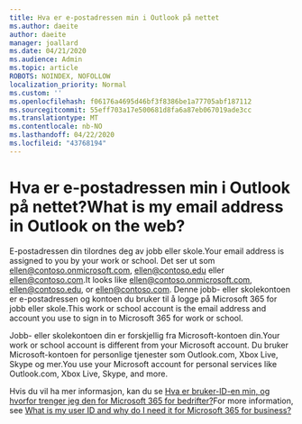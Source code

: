 ```yaml
---
title: Hva er e-postadressen min i Outlook på nettet
ms.author: daeite
author: daeite
manager: joallard
ms.date: 04/21/2020
ms.audience: Admin
ms.topic: article
ROBOTS: NOINDEX, NOFOLLOW
localization_priority: Normal
ms.custom: ''
ms.openlocfilehash: f06176a4695d46bf3f8386be1a77705abf187112
ms.sourcegitcommit: 55eff703a17e500681d8fa6a87eb067019ade3cc
ms.translationtype: MT
ms.contentlocale: nb-NO
ms.lasthandoff: 04/22/2020
ms.locfileid: "43768194"
---
```

# <a name="what-is-my-email-address-in-outlook-on-the-web"></a><span data-ttu-id="0256f-102">Hva er e-postadressen min i Outlook på nettet?</span><span class="sxs-lookup"><span data-stu-id="0256f-102">What is my email address in Outlook on the web?</span></span>

<span data-ttu-id="0256f-103">E-postadressen din tilordnes deg av jobb eller skole.</span><span class="sxs-lookup"><span data-stu-id="0256f-103">Your email address is assigned to you by your work or school.</span></span> <span data-ttu-id="0256f-104">Det ser ut som ellen@contoso.onmicrosoft.com, ellen@contoso.edu eller ellen@contoso.com.</span><span class="sxs-lookup"><span data-stu-id="0256f-104">It looks like ellen@contoso.onmicrosoft.com, ellen@contoso.edu, or ellen@contoso.com.</span></span> <span data-ttu-id="0256f-105">Denne jobb- eller skolekontoen er e-postadressen og kontoen du bruker til å logge på Microsoft 365 for jobb eller skole.</span><span class="sxs-lookup"><span data-stu-id="0256f-105">This work or school account is the email address and account you use to sign in to Microsoft 365 for work or school.</span></span>

<span data-ttu-id="0256f-106">Jobb- eller skolekontoen din er forskjellig fra Microsoft-kontoen din.</span><span class="sxs-lookup"><span data-stu-id="0256f-106">Your work or school account is different from your Microsoft account.</span></span> <span data-ttu-id="0256f-107">Du bruker Microsoft-kontoen for personlige tjenester som Outlook.com, Xbox Live, Skype og mer.</span><span class="sxs-lookup"><span data-stu-id="0256f-107">You use your Microsoft account for personal services like Outlook.com, Xbox Live, Skype, and more.</span></span>

<span data-ttu-id="0256f-108">Hvis du vil ha mer informasjon, kan du se [Hva er bruker-ID-en min, og hvorfor trenger jeg den for Microsoft 365 for bedrifter?](https://support.office.com/article/37da662b-5da6-4b56-a091-2731b2ecc8b4)</span><span class="sxs-lookup"><span data-stu-id="0256f-108">For more information, see [What is my user ID and why do I need it for Microsoft 365 for business?](https://support.office.com/article/37da662b-5da6-4b56-a091-2731b2ecc8b4)</span></span>
